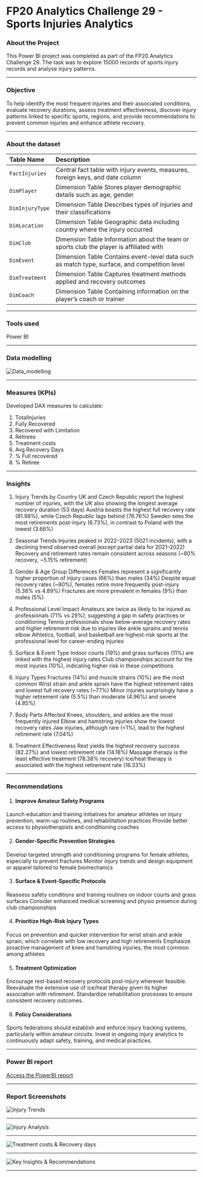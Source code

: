 # FP20 Analytics Challenge 29 - Sports Injuries Analytics

### About the Project 
This Power BI project was completed as part of the FP20 Analytics Challenge 29. The task was to explore 15000 records of sports injury records and analyse injury patterns.

---

### Objective
To help identify the most frequent injuries and their associated conditions, evaluate recovery durations, assess treatment effectiveness, discover injury patterns linked to specific sports, regions, and provide recommendations to prevent common injuries and enhance athlete recovery. 

---

### About the dataset

| **Table Name**        | **Description**                                                                                   |
|:-----------------------|:------------------------------------------------------------------------------------------------  |
| `FactInjuries`         | Central fact table with injury events, measures, foreign keys, and date column                    |                               
|`DimPlayer`             | Dimension Table	Stores player demographic details such as age, gender                            |
| `DimInjuryType`        | Dimension Table	Describes types of injuries and their classifications                            |
| `DimLocation`          | Dimension Table	Geographic data including country where the injury occurred                      |
| `DimClub`              | Dimension Table	Information about the team or sports club the player is affiliated with          |
| `DimEvent`             | Dimension Table	Contains event-level data such as match type, surface, and competition level     |
| `DimTreatment`         | Dimension Table	Captures treatment methods applied and recovery outcomes                         |
| `DimCoach`             | Dimension Table	Containing information on the player’s coach or trainer                          |

---

### Tools used
Power BI

---

### Data modelling

![Data_modelling](Data_Model.png)

---

### Measures (KPIs)
Developed DAX measures to calculate:
1. TotalInjuries
2. Fully Recovered
3. Recovered with Limitation
4. Retirees
5. Treatment costs
6. Avg Recovery Days
7. % Full recovered
8. % Retiree

---

### Insights
1. Injury Trends by Country
UK and Czech Republic report the highest number of injuries, with the UK also showing the longest average recovery duration (53 days)
Austria boasts the highest full recovery rate (81.98%), while Czech Republic lags behind (76.76%)
Sweden sees the most retirements post-injury (6.73%), in contrast to Poland with the lowest (3.66%)

2. Seasonal Trends
Injuries peaked in 2022–2023 (5021 incidents), with a declining trend observed overall (except partial data for 2021–2022)
Recovery and retirement rates remain consistent across seasons (~80% recovery, ~5.15% retirement)

3. Gender & Age Group Differences
Females represent a significantly higher proportion of injury cases (66%) than males (34%)
Despite equal recovery rates (~80%), females retire more frequently post-injury (5.38% vs 4.89%)
Fractures are more prevalent in females (9%) than males (5%)

4. Professional Level Impact
Amateurs are twice as likely to be injured as professionals (71% vs 29%), suggesting a gap in safety practices or conditioning
Tennis professionals show below-average recovery rates and higher retirement risk due to injuries like ankle sprains and tennis elbow
Athletics, football, and basketball are highest-risk sports at the professional level for career-ending injuries

5. Surface & Event Type
Indoor courts (19%) and grass surfaces (11%) are linked with the highest injury rates
Club championships account for the most injuries (10%), indicating higher risk in these competitions

6. Injury Types
Fractures (14%) and muscle strains (10%) are the most common
Wrist strain and ankle sprain have the highest retirement rates and lowest full recovery rates (~77%)
Minor injuries surprisingly have a higher retirement rate (5.5%) than moderate (4.96%) and severe (4.85%)

7. Body Parts Affected
Knees, shoulders, and ankles are the most frequently injured
Elbow and hamstring injuries show the lowest recovery rates
Jaw injuries, although rare (<1%), lead to the highest retirement rate (7.04%)

8. Treatment Effectiveness
Rest yields the highest recovery success (82.27%) and lowest retirement rate (14.18%)
Massage therapy is the least effective treatment (78.38% recovery)
Ice/heat therapy is associated with the highest retirement rate (16.33%)

---

### Recommendations
1. #### Improve Amateur Safety Programs
Launch education and training initiatives for amateur athletes on injury prevention, warm-up routines, and rehabilitation practices
Provide better access to physiotherapists and conditioning coaches

2. #### Gender-Specific Prevention Strategies
Develop targeted strength and conditioning programs for female athletes, especially to prevent fractures
Monitor injury trends and design equipment or apparel tailored to female biomechanics

3. #### Surface & Event-Specific Protocols
Reassess safety conditions and training routines on indoor courts and grass surfaces
Consider enhanced medical screening and physio presence during club championships

4. #### Prioritize High-Risk Injury Types
Focus on prevention and quicker intervention for wrist strain and ankle sprain, which correlate with low recovery and high retirements
Emphasize proactive management of knee and hamstring injuries, the most common among athletes

5. #### Treatment Optimization
Encourage rest-based recovery protocols post-injury wherever feasible.
Reevaluate the extensive use of ice/heat therapy given its higher association with retirement.
Standardize rehabilitation processes to ensure consistent recovery outcomes.

6. #### Policy Considerations
Sports federations should establish and enforce injury tracking systems, particularly within amateur circuits.
Invest in ongoing injury analytics to continuously adapt safety, training, and medical practices.

---

### Power BI report
[Access the PowerBI report](https://github.com/vibvinit/FP20-Analytics-Challenge-29-Vineet/blob/main/FP20_Analytics_Challenge_29_Vineet_Khurana.pbix)

---

### Report Screenshots
![Injury Trends](Injury_Trends.png)

---

![Injury Analysis](Injury_Analysis.png)

---

![Treatment costs & Recovery days](Costs_n_Recovery.png)

---

![Key Insights & Recommendations](Insights_n_Recommendations.png)

---

